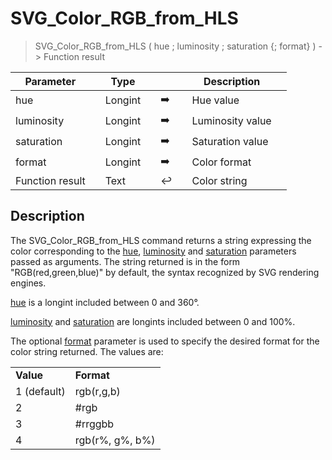 <!-- color := SVG_Color_RGB_from_HLS ( hue ; luminosity ; saturation ; type )
 -> hue (Long Integer) - 0 à 360°
 -> luminosity (Long Integer) - 0 à 100%
 -> saturation (Long Integer) - 0 à 100%
 -> type (Long Integer) - {format} [1 (default) rgb(r,g,b); 2 #rgb; 3 #rrggbb; 4 rgb(r%, g%, b%)]
 <- color (Text)-->
# SVG_Color_RGB_from_HLS

> SVG_Color_RGB_from_HLS ( hue ; luminosity ; saturation {; format} ) -> Function result

| Parameter |     | Type |     |     |     | Description |     |
| --- | --- | --- | --- | --- | --- | --- | --- |
| hue |     | Longint |     | ➡️ |     | Hue value |     |
| luminosity |     | Longint |     | ➡️ |     | Luminosity value |     |
| saturation |     | Longint |     | ➡️ |     | Saturation value |     |
| format |     | Longint |     | ➡️ |     | Color format |     |
| Function result |     | Text |     | ↩️ |     | Color string |     |

## Description

The SVG_Color_RGB_from_HLS command returns a string expressing the color corresponding to the [hue](# "Hue value"), [luminosity](# "Luminosity value") and [saturation](# "Saturation value
") parameters passed as arguments. The string returned is in the form "RGB(red,green,blue)" by default, the syntax recognized by SVG rendering engines.

[hue](# "Hue value") is a longint included between 0 and 360°.

[luminosity](# "Luminosity value") and [saturation](# "Saturation value
") are longints included between 0 and 100%.

The optional [format](# "Color format") parameter is used to specify the desired format for the color string returned. The values are:  

|     |     |
| --- | --- |
| **Value** | **Format** |
| 1 (default) | rgb(r,g,b) |
| 2   | #rgb |
| 3   | #rrggbb |
| 4   | rgb(r%, g%, b%) |
